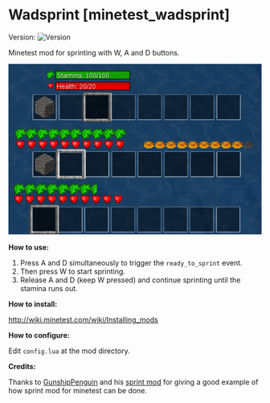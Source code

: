 # Wadsprint [minetest_wadsprint]

Version: ![Version](/util/minetest_wadsprint_version.png")

Minetest mod for sprinting with W, A and D buttons.

![Wadsprint](/screenshots/wadsprint_screenshots.png?raw=true "Wadsprint mod screenshots")

**How to use:**

1. Press A and D simultaneously to trigger the `ready_to_sprint` event. 
2. Then press W to start sprinting.
3. Release A and D (keep W pressed) and continue sprinting until the stamina runs out.

**How to install:**

http://wiki.minetest.com/wiki/Installing_mods

**How to configure:**

Edit `config.lua` at the mod directory.

**Credits:**

Thanks to [GunshipPenguin](https://github.com/GunshipPenguin) and his [sprint mod](https://github.com/GunshipPenguin/sprint) for giving a good example of how sprint mod for minetest can be done.